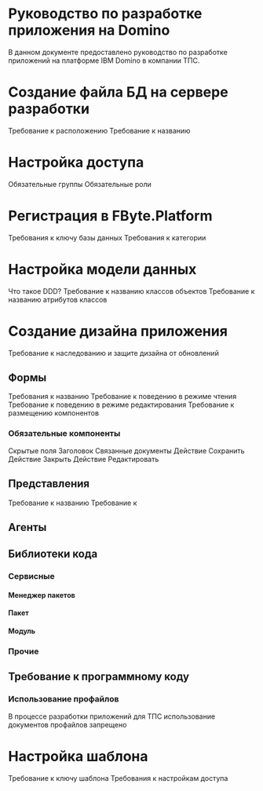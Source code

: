 Руководство по разработке приложения на Domino
================

В данном документе предоставлено руководство по разработке приложений на платформе IBM Domino в компании ТПС.


# Создание файла БД на сервере разработки
Требование к расположению
Требование к названию
# Настройка доступа
Обязательные группы
Обязательные роли
# Регистрация в FByte.Platform
Требования к ключу базы данных
Требования к категории
# Настройка модели данных
Что такое  DDD?
Требование к названию классов объектов
Требование к названию атрибутов классов
# Создание дизайна приложения
Требование к наследованию и защите дизайна от обновлений
## Формы
Требования к названию
Требование к поведению в режиме чтения
Требование к поведению в режиме редактирования
Требование к размещению компонентов
### Обязательные компоненты
Скрытые поля
Заголовок
Связанные документы
Действие Сохранить
Действие Закрыть
Действие Редактировать

## Представления
Требование к названию
Требование к 
## Агенты


## Библиотеки кода
### Сервисные
#### Менеджер пакетов
#### Пакет
#### Модуль
### Прочие
## Требование к программному коду
### Использование профайлов
В процессе разработки приложений для ТПС использование документов профайлов запрещено
# Настройка шаблона
Требование к ключу шаблона
Требования к настройкам доступа
